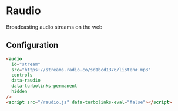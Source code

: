# Raudio

Broadcasting audio streams on the web

## Configuration

```html
<audio
  id="stream"
  src="https://streams.radio.co/sd1bcd1376/listen#.mp3"
  controls
  data-raudio
  data-turbolinks-permanent
  hidden
/>
<script src="/raudio.js" data-turbolinks-eval="false"></script>
```
